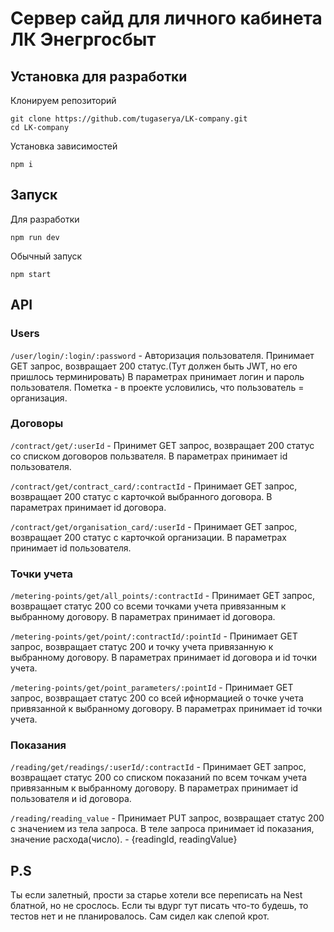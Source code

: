 # Сервер сайд для личного кабинета ЛК Энегргосбыт
## Установка для разработки
Клонируем репозиторий
```
git clone https://github.com/tugaserya/LK-company.git
cd LK-company
```
Установка зависимостей
```
npm i
```
## Запуск
Для разработки
```
npm run dev
```
Обычный запуск
```
npm start
```

## API

### Users
``/user/login/:login/:password`` - Авторизация пользователя. Принимает GET запрос, возвращает 200 статус.(Тут должен быть JWT, но его пришлось терминировать)
В параметрах принимает логин и пароль пользователя.
Пометка - в проекте условились, что пользователь = организация.

### Договоры
``/contract/get/:userId`` - Принимет GET запрос, возвращает 200 статус со списком договоров пользвателя.
В параметрах принимает id пользователя.

``/contract/get/contract_card/:contractId`` - Принимает GET запрос, возвращает 200 статус с карточкой выбранного договора.
В параметрах принимает id договора.

``/contract/get/organisation_card/:userId`` - Принимает GET запрос, возвращает 200 статус с карточкой организации.
В параметрах принимает id пользователя.

### Точки учета
``/metering-points/get/all_points/:contractId`` - Принимает GET запрос, возвращает статус 200 со всеми точками учета привязанным к выбранному договору.
В параметрах принимает id договора.

``/metering-points/get/point/:contractId/:pointId`` - Принимает GET запрос, возвращает статус 200 и точку учета привязанную к выбранному договору.
В параметрах принимает id договора и id точки учета.

``/metering-points/get/point_parameters/:pointId`` - Принимает GET запрос, возвращает статус 200 со всей ифнормацией о точке учета привязанной к выбранному договору.
В параметрах принимает id точки учета.

### Показания
``/reading/get/readings/:userId/:contractId`` - Принимает GET запрос, возвращает статус 200 со списком показаний по всем точкам учета привязанным к выбранному договору.
В параметрах принимает id пользователя и id договора.

``/reading/reading_value`` - Принимает PUT запрос, возвращает статус 200 с значением из тела запроса.
В теле запроса принимает id показания, значение расхода(число). - {readingId, readingValue}

## P.S
Ты если залетный, прости за старье хотели все переписать на Nest блатной, но не срослось.
Если ты вдург тут писать что-то будешь, то тестов нет и не планировалось. Сам сидел как слепой крот.
